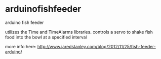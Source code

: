 arduinofishfeeder
=================

arduino fish feeder

utilizes the Time and TimeAlarms libraries. controls a servo to shake fish food into the bowl at a specified interval

more info here: 
http://www.jaredstanley.com/blog/2012/11/25/fish-feeder-arduino/
